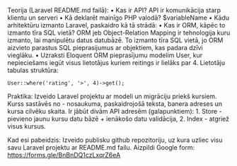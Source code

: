 Teorija (Laravel README.md failā):
    • Kas ir API?  API ir komunikācija starp klientu un serveri
    • Kā deklarēt mainīgo PHP valodā? $variableName
    • Kādu arhitektūru izmanto Laravel, paskaidro kā tā strādā: 
    • Kas ir ORM, kāpēc to izmanto tīra SQL vietā? ORM jeb Object-Relation Mapping ir tehnologija kuru izmanto, lai manipulētu datus datubāzē. To izmanto tīra SQL vietā, jo ORM aizvieto parastus SQL pieprasijumus ar objektiem, kas padara dzīvi vieglāku.
    • Uzraksti Eloquent ORM pieprasījumu modelim User, kur nepieciešams iegūt visus lietotājus kuriem reitings ir lielāks par 4. Lietotāju tabulas struktūra:

    User::where('rating', '>', 4)->get();

Praktika:
	Izveido Laravel projektu ar modeli un migrāciju priekš kursiem. Kurss sastāvēs no - nosaukuma, paskaidrojošā teksta, banera adreses un kursa cilvēku skaita. Ir jābūt divām API adresēm (galapunktiem): 
    1. Store - pievieno jaunu kursu datu bāzē + ienākošo datu validācija,
    2. Index - atgriež visus kursus.

Kad esi pabeidzis:
	Izveido publisku github repozitoriju, uz kura uzliec visu savu Laravel projektu ar README.md failu. Aizpildi Google form: https://forms.gle/BnBnDQ1czLxqrZ6eA
